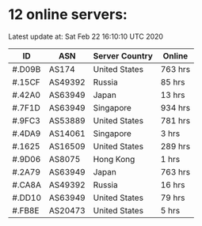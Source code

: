 # 12 online servers:

Latest update at: Sat Feb 22 16:10:10 UTC 2020

| ID | ASN | Server Country | Online |
| -- | --- | -------------- | ------ |
| #.D09B | AS174 | United States | 763 hrs |
| #.15CF | AS49392 | Russia | 85 hrs |
| #.42A0 | AS63949 | Japan | 13 hrs |
| #.7F1D | AS63949 | Singapore | 934 hrs |
| #.9FC3 | AS53889 | United States | 781 hrs |
| #.4DA9 | AS14061 | Singapore | 3 hrs |
| #.1625 | AS16509 | United States | 289 hrs |
| #.9D06 | AS8075 | Hong Kong | 1 hrs |
| #.2A79 | AS63949 | Japan | 763 hrs |
| #.CA8A | AS49392 | Russia | 16 hrs |
| #.DD10 | AS63949 | United States | 79 hrs |
| #.FB8E | AS20473 | United States | 5 hrs |

